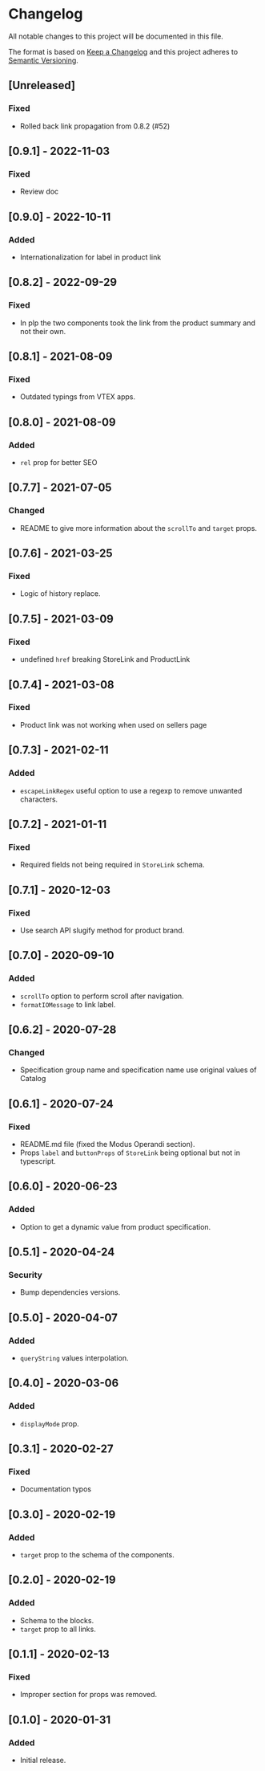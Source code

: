# Changelog

All notable changes to this project will be documented in this file.

The format is based on [Keep a Changelog](http://keepachangelog.com/en/1.0.0/)
and this project adheres to [Semantic Versioning](http://semver.org/spec/v2.0.0.html).

## [Unreleased]
### Fixed
- Rolled back link propagation from 0.8.2 (#52)

## [0.9.1] - 2022-11-03
### Fixed
- Review doc

## [0.9.0] - 2022-10-11

### Added
- Internationalization for label in product link

## [0.8.2] - 2022-09-29
### Fixed
- In plp the two components took the link from the product summary and not their own.

## [0.8.1] - 2021-08-09
### Fixed
- Outdated typings from VTEX apps.

## [0.8.0] - 2021-08-09
### Added
- `rel` prop for better SEO

## [0.7.7] - 2021-07-05
### Changed
- README to give more information about the `scrollTo` and `target` props.

## [0.7.6] - 2021-03-25
### Fixed
- Logic of history replace.

## [0.7.5] - 2021-03-09
### Fixed
- undefined `href` breaking StoreLink and ProductLink

## [0.7.4] - 2021-03-08
### Fixed
- Product link was not working when used on sellers page

## [0.7.3] - 2021-02-11
### Added
- `escapeLinkRegex` useful option to use a regexp to remove unwanted characters.

## [0.7.2] - 2021-01-11
### Fixed
- Required fields not being required in `StoreLink` schema.

## [0.7.1] - 2020-12-03
### Fixed
- Use search API slugify method for product brand.

## [0.7.0] - 2020-09-10
### Added
- `scrollTo` option to perform scroll after navigation.
- `formatIOMessage` to link label.

## [0.6.2] - 2020-07-28
### Changed
- Specification group name and specification name use original values of Catalog

## [0.6.1] - 2020-07-24
### Fixed
- README.md file (fixed the Modus Operandi section).
- Props `label` and `buttonProps` of `StoreLink`  being optional but not in typescript.

## [0.6.0] - 2020-06-23
### Added
- Option to get a dynamic value from product specification.

## [0.5.1] - 2020-04-24
### Security
- Bump dependencies versions.

## [0.5.0] - 2020-04-07
### Added
- `queryString` values interpolation.

## [0.4.0] - 2020-03-06
### Added
- `displayMode` prop.

## [0.3.1] - 2020-02-27

### Fixed
- Documentation typos 

## [0.3.0] - 2020-02-19
### Added
- `target` prop to the schema of the components.

## [0.2.0] - 2020-02-19
### Added
- Schema to the blocks.
- `target` prop to all links.

## [0.1.1] - 2020-02-13
### Fixed
- Improper section for props was removed.

## [0.1.0] - 2020-01-31
### Added
- Initial release.

